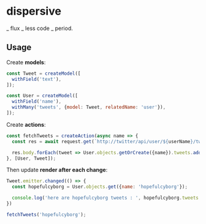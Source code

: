 # dispersive

_ flux
_ less code
_ period.

## Usage

Create **models**:

```js
const Tweet = createModel([
  withField('text'),
]);

const User = createModel([
  withField('name'),
  withMany('tweets', {model: Tweet, relatedName: 'user'}),
]);
```

Create **actions**:

```js
const fetchTweets = createAction(async name => {
  const res = await request.get(`http://twitter/api/user/${userName}/tweets`);

  res.body.forEach(tweet => User.objects.getOrCreate({name}).tweets.add(tweet));
}, [User, Tweet]);
```

Then update **render after each change**:

```js
Tweet.emitter.changed(() => {
  const hopefulcyborg = User.objects.get({name: 'hopefulcyborg'});

  console.log('here are hopefulcyborg tweets : ', hopefulcyborg.tweets.map(({text}) => text));
})

fetchTweets('hopefulcyborg');
```
